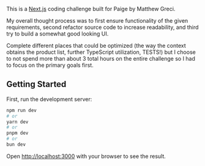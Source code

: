 This is a [Next.js](https://nextjs.org/) coding challenge built for Paige by Matthew Greci.

My overall thought process was to first ensure functionality of the given requirements, second refactor source code to increase readability, and third try to build a somewhat good looking UI. 

Complete different places that could be optimized (the way the context obtains the product list, further TypeScript utilization, TESTS!) but I choose to not spend more than about 3 total hours on the entire challenge so I had to focus on the primary goals first.

## Getting Started

First, run the development server:

```bash
npm run dev
# or
yarn dev
# or
pnpm dev
# or
bun dev
```

Open [http://localhost:3000](http://localhost:3000) with your browser to see the result.
